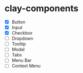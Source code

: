 # clay-components

- [x] Button
- [x] Input
- [x] Checkbox
- [ ] Dropdown
- [ ] Tooltip
- [ ] Modal
- [ ] Tabs
- [ ] Menu Bar
- [ ] Context Menu
